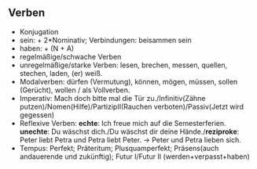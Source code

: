 ## Verben
- Konjugation
- sein: + 2*Nominativ; Verbindungen: beisammen sein
- haben: + (N + A)
- regelmäßige/schwache Verben
- unregelmäßige/starke Verben: lesen, brechen, messen, quellen, stechen, laden, (er) weiß.
- Modalverben: dürfen (Vermutung), können, mögen, müssen, sollen (Gerücht), wollen / als Vollverben.
- Imperativ: Mach doch bitte mal die Tür zu./Infinitiv(Zähne putzen)/Nomen(Hilfe)/PartizipII(Rauchen verboten)/Passiv(Jetzt wird gegessen)
- Reflexive Verben: **echte**: Ich freue mich auf die Semesterferien. **unechte**: Du wäschst dich./Du wäschst dir deine Hände./**reziproke**: Peter liebt Petra und Petra liebt Peter. -> Peter und Petra lieben sich.
- Tempus: Perfekt; Präteritum; Plusquamperfekt; Präsens(auch andauerende und zukünftig); Futur I/Futur II (werden+verpasst+haben)
